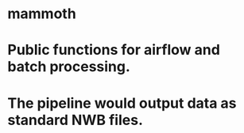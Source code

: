 # mammoth

# Public functions for airflow and batch processing.

# The pipeline would output data as standard NWB files.